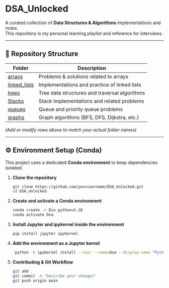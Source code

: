 
# DSA_Unlocked

A curated collection of **Data Structures & Algorithms** implementations and notes.  
This repository is my personal learning playlist and reference for interviews.

---

## 📂 Repository Structure

| Folder | Description |
|--------|-------------|
| [arrays](./Arrays) | Problems & solutions related to arrays |
| [linked_lists](./Linked_lists) | Implementations and practice of linked lists |
| [trees](./Trees) | Tree data structures and traversal algorithms |
| [Stacks](./Stacks) | Stack implementations and related problems |
| [queues](./Queues) | Queue and priority queue problems |
| [graphs](./Graphs) | Graph algorithms (BFS, DFS, Dijkstra, etc.) |

*(Add or modify rows above to match your actual folder names)*

---

## ⚙️ Environment Setup (Conda)

This project uses a dedicated **Conda environment** to keep dependencies isolated.

1. **Clone the repository**

   ```bash
   git clone https://github.com/yourusername/DSA_Unlocked.git
   cd DSA_Unlocked

2. **Create and activate a Conda environment**
    ```bash
    conda create -n Dsa python=3.10
    conda activate Dsa   

3. **Install Jupyter and ipykernel inside the environment**
    ```bash
    pip install jupyter ipykernel

5. **Add the environment as a Jupyter kernel**
   ```bash
    python -m ipykernel install --user --name=Dsa --display-name "Python (Dsa)"

7. **Contributing & Git Workflow**
    ```bash
    git add .
    git commit -m "Describe your changes"
    git push origin main

